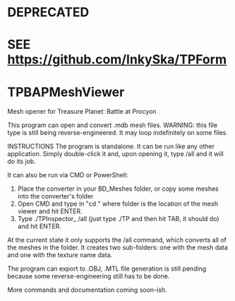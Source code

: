 # DEPRECATED
# SEE https://github.com/InkySka/TPForm

# TPBAPMeshViewer
Mesh opener for Treasure Planet: Battle at Procyon 

This program can open and convert .mdb mesh files.
WARNING: this file type is still being reverse-engineered. It may loop indefinitely on some files.

INSTRUCTIONS
The program is standalone. It can be run like any other application.
Simply double-click it and, upon opening it, type /all and it will do its job.

It can also be run via CMD or PowerShell:
1. Place the converter in your BD_Meshes folder, or copy some meshes into the converter's folder 
2. Open CMD and type in "cd <folder>" where folder is the location of the mesh viewer and hit ENTER.
3. Type ./TPInspector_<version> /all (just type ./TP and then hit TAB, it should do) and hit ENTER.

At the current state it only supports the /all command, which converts all of the meshes in the folder.
It creates two sub-folders: one with the mesh data and one with the texture name data.

The program can export to .OBJ, .MTL file generation is still pending because some reverse-engineering still has to be done.

More commands and documentation coming soon-ish.
